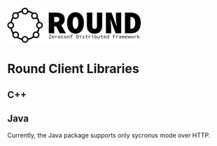 ![round_logo](./img/round_logo.png)

# Round Client Libraries

## C++

## Java

Currently, the Java package supports only sycronus mode over HTTP.
